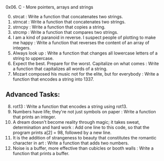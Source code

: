 0x06. C - More pointers, arrays and strings

0. strcat : Write a function that concatenates two strings.
1. strncat : Write a function that concatenates two strings.
2. strncpy : Write a function that copies a string.
3. strcmp : Write a function that compares two strings.
4. I am a kind of paranoid in reverse. I suspect people of plotting to make me happy : Write a function that reverses the content of an array of integers.
5. Always look up : Write a function that changes all lowercase letters of a string to uppercase.
6. Expect the best. Prepare for the worst. Capitalize on what comes : Write a function that capitalizes all words of a string.
7. Mozart composed his music not for the elite, but for everybody : Write a function that encodes a string into 1337.


Advanced Tasks:
---------------
8. rot13 : Write a function that encodes a string using rot13.
9. Numbers have life; they're not just symbols on paper : Write a function that prints an integer.
10. A dream doesn't become reality through magic; it takes sweat, determination and hard work : Add one line to this code, so that the program prints a[2] = 98, followed by a new line.
11. It is the addition of strangeness to beauty that constitutes the romantic character in art : Write a function that adds two numbers.
12. Noise is a buffer, more effective than cubicles or booth walls : Write a function that prints a buffer.
